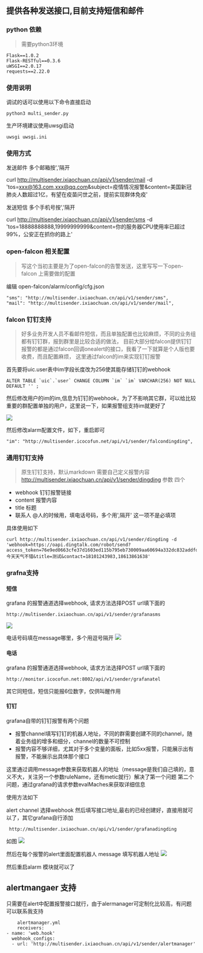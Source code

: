 ## 提供各种发送接口,目前支持短信和邮件

### python 依赖
> 需要python3环境

```
Flask==1.0.2
Flask-RESTful==0.3.6
uWSGI==2.0.17
requests==2.22.0

```

### 使用说明
调试的话可以使用以下命令直接启动

    python3 multi_sender.py

生产环境建议使用uwsgi启动

    uwsgi uwsgi.ini


### 使用方式 

发送邮件
多个邮箱按','隔开

curl http://multisender.ixiaochuan.cn/api/v1/sender/mail -d 'tos=xxx@163.com,xxx@qq.com&subject=疫情情况报警&content=美国新冠肺炎人数超过1亿，有望在疫苗问世之前，提前实现群体免疫'


发送短信
多个手机号按','隔开

curl http://multisender.ixiaochuan.cn/api/v1/sender/sms -d 'tos=18888888888,19999999999&content=你的服务器CPU使用率已超过99%，公安正在抓你的路上'

### open-falcon 相关配置
> 写这个当初主要是为了open-falcon的告警发送，这里写写一下open-falcon 上需要做的配置

编辑 open-falcon/alarm/config/cfg.json

```
"sms": "http://multisender.ixiaochuan.cn/api/v1/sender/sms",
"mail": "http://multisender.ixiaochuan.cn/api/v1/sender/mail",

```

### falcon 钉钉支持
> 好多业务开发人员不看邮件短信，而且单独配置也比较麻烦，不同的业务组都有钉钉群，报到群里是比较合适的做法，
目前大部分给falcon提供钉钉报警的都是通过falcon回调onealert的接口，我看了一下就算是个人版也要收费，而且配置麻烦，
这里通过falcon的im来实现钉钉报警

首先要将uic.user表中im字段长度改为256使其能存储钉钉的webhook

    ALTER TABLE `uic`.`user` CHANGE COLUMN `im` `im` VARCHAR(256) NOT NULL DEFAULT '' ;

然后修改用户的im的im,信息为钉钉的webhook，为了不影响其它群，可以给比较重要的群配置单独的用户，这里说一下，如果报警组支持im就更好了

![](https://raw.githubusercontent.com/colder219/picbed/master/images/xvx2020-04-0214.30.59.jpg)

然后修改alarm配置文件，如下，重启即可

    "im": "http://multisender.icocofun.net/api/v1/sender/falcondingding",


### 通用钉钉支持
> 原生钉钉支持，默认markdown 需要自己定义报警内容
http://multisender.ixiaochuan.cn/api/v1/sender/dingding
参数 四个
* webhook 钉钉报警链接
* content 报警内容
* title 标题
* 联系人 @人的时候用，填电话号码，多个用',隔开' 这一项不是必填项

具体使用如下

    curl http://multisender.ixiaochuan.cn/api/v1/sender/dingding -d 'webhook=https://oapi.dingtalk.com/robot/send?access_token=76e9ed0663cfe37d1603ed115b795eb730009aa60694a332dc832addfd4c3c35&content=今天天气不错&title=测试&contact=18101243983,18613861638'

    

### grafna支持

#### 短信
grafana 的报警通道选择webhook, 请求方法选择POST  url填下面的

    http://multisender.ixiaochuan.cn/api/v1/sender/grafanasms
    
![](https://raw.githubusercontent.com/colder219/picbed/master/images/xvx%202019-07-17%20AM11.36.42.jpg)

电话号码填在message哪里，多个用逗号隔开
![](https://raw.githubusercontent.com/colder219/picbed/master/images/xvx%202019-07-17%20AM11.34.48.jpg)


#### 电话
grafana 的报警通道选择webhook, 请求方法选择POST  url填下面的

    http://monitor.icocofun.net:8002/api/v1/sender/grafanatel

其它同短信，短信只能报6位数字，仅供叫醒作用
    


#### 钉钉
grafana自带的钉钉报警有两个问题

* 报警channel填写钉钉的机器人地址，不同的群需要创建不同的channel，随着业务组的增多和细分，channel的数量不可控制
* 报警内容不够详细，尤其对于多个变量的面板，比如5xx报警，只能展示出有报警，不能展示出具体那个接口

这里通过调用message参数来获取机器人的地址（message是我们自己填的，意义不大，关注另一个参数ruleName，还有metic就行）解决了第一个问题
第二个问题，通过grafana的请求参数evalMaches来获取详细信息

使用方法如下

alert channel 选择webhook 然后填写接口地址,最右的已经创建好，直接用就可以了，其它grafana自行添加

     http://multisender.ixiaochuan.cn/api/v1/sender/grafanadingding
     
如图
![](https://raw.githubusercontent.com/colder219/picbed/master/images/xvx%202019-07-17%20AM11.03.29.jpg)

然后在每个报警的alert里面配置机器人
message 填写机器人地址
![](https://raw.githubusercontent.com/colder219/picbed/master/images/xvx%202019-07-17%20AM11.00.27.jpg)

然后重启alarm 模块就可以了

## alertmangaer 支持

只需要在alert中配置报警接口就行，由于alermanager可定制化比较高，有问题可以联系我支持
```
    alertmanager.yml
    receivers:
- name: 'web.hook'
  webhook_configs:
  - url: 'http://multisender.ixiaochuan.cn/api/v1/sender/alertmanager'
```
    



